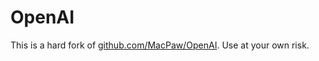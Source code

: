 # OpenAI

This is a hard fork of [github.com/MacPaw/OpenAI](https://github.com/MacPaw/OpenAI). Use at your own risk.
